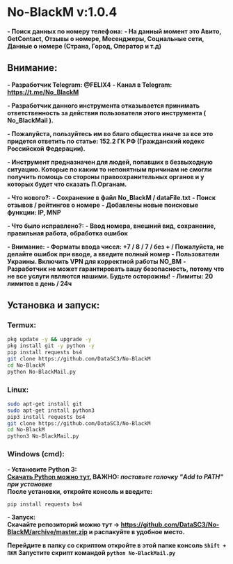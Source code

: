 # No-BlackM v:1.0.4
     
**- Поиск данных по номеру телефона:**
**- На данный момент это Авито, GetContact, Отзывы о номере, Месенджеры, Социальные сети, Данные о номере (Страна, Город, Оператор и т.д)**

## Внимание:
**- Разработчик Telegram: @FELIX4**
**- Канал в Telegram: https://t.me/No_BlackM**

**- Разработчик данного инструмента отказывается принимать 
ответственность за действия 
пользователя этого инструмента ( No_BlackMail ).**

**- Пожалуйста, пользуйтесь им во благо общества 
иначе за все это придется ответить по статье: 152.2 ГК РФ (Гражданский кодекс Российской Федерации).**

**- Инструмент предназначен для людей, попавших в безвыходную ситуацию. Которые по каким то непонятным причинам не смогли получить
помощь со стороны правоохранительных органов и у которых будет что сказать П.Органам.**       


**- Что нового?:**
**- Сохранение в файл No_BlackM / dataFile.txt**
**- Поиск отзывов / рейтингов о номере**
**- Добавлены новые поисковые функции: IP, MNP**

**- Что было исправлено?:**
**- Ввод номера, внешний вид, сохранение, правильная работа, обработка ошибок**

**- Внимание:**
**- Форматы ввода чисел: +7 / 8 / 7 / без + / Пожалуйста, не делайте ошибок при вводе, а введите полный номер**
**- Пользователи Украины. Включить VPN для корректной работы NO_BM**
**- Разработчик не может гарантировать вашу безопасность, потому что не все услуги являются нашими. Будьте осторожны!**
**- Лимиты: 20 лимитов в день / 24ч**


## Установка и запуск:
### Termux:
```Bash
pkg update -y && upgrade -y
pkg install git -y python -y
pip install requests bs4 
git clone https://github.com/DataSC3/No-BlackM
cd No-BlackM
python No-BlackMail.py
``` 
### Linux:
```Bash
sudo apt-get install git 
sudo apt-get install python3
pip3 install requests bs4 
git clone https://github.com/DataSC3/No-BlackM
cd No-BlackM
python3 No-BlackMail.py
```
### Windows (cmd):
**- Установите Python 3:\
[Скачать Python можно тут.](https://www.python.org/downloads/)  ВАЖНО: _поставьте галочку "Add to PATH" при установке_\
После установки, откройте консоль и введите:**
```Bash
pip install requests bs4
```
**- Запуск:\
Скачайте репозиторий можно тут -> https://github.com/DataSC3/No-BlackM/archive/master.zip и распакуйте в удобное место.**

**Перейдите в папку со скриптом откройте в этой папке консоль `Shift + ПКМ`**
**Запустите скрипт командой `python No-BlackMail.py`**
